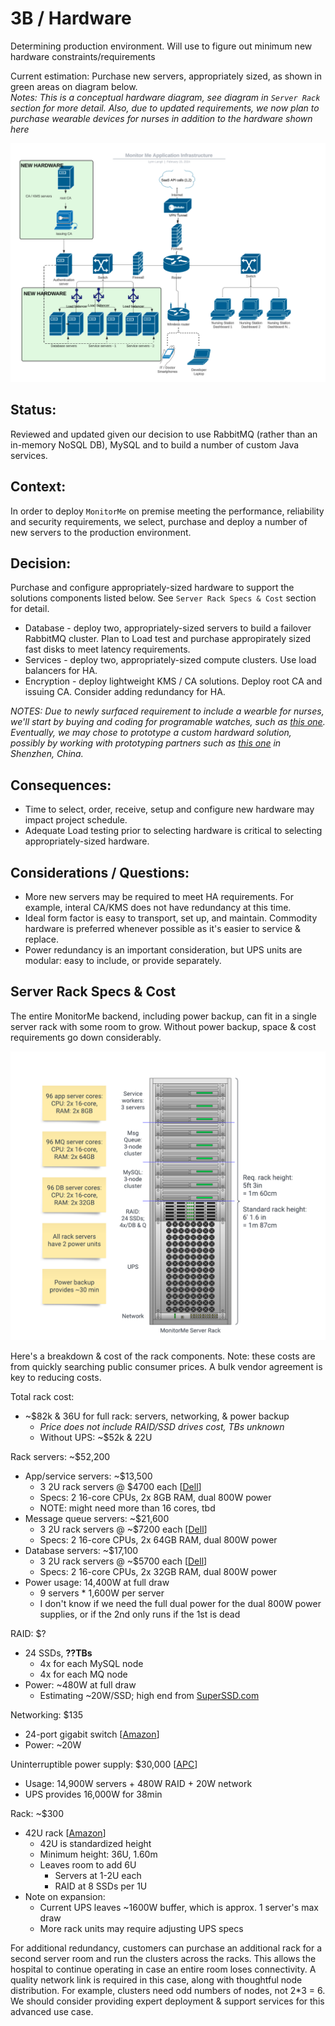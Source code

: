 # 3B / Hardware

Determining production environment. Will use to figure out minimum new hardware constraints/requirements

Current estimation: Purchase new servers, appropriately sized, as shown in green areas on diagram below.   
*Notes: This is a conceptual hardware diagram, see diagram in `Server Rack` section for more detail. Also, due to updated requirements, we now plan to purchase wearable devices for nurses in addition to the hardware shown here*

<img src="../images/hardware.png" width=800>

## Status: 
Reviewed and updated given our decision to use RabbitMQ (rather than an in-memory NoSQL DB), MySQL and to build a number of custom Java services.

## Context: 
In order to deploy `MonitorMe` on premise meeting the performance, reliability and security requirements, we select, purchase and deploy a number of new servers to the production environment.

## Decision: 
Purchase and configure appropriately-sized hardware to support the solutions components listed below.  See `Server Rack Specs & Cost` section for detail.
- Database - deploy two, appropriately-sized servers to build a failover RabbitMQ cluster.  Plan to Load test and purchase appropirately sized fast disks to meet latency requirements.
- Services - deploy two, appropriately-sized compute clusters. Use load balancers for HA.
- Encryption - deploy lightweight KMS / CA solutions. Deploy root CA and issuing CA.  Consider adding redundancy for HA.

*NOTES: Due to newly surfaced requirement to include a wearble for nurses, we'll start by buying and coding for programable watches, such as [this one](https://www.amazon.com/SmartFly-info-ESP32-Based-Programmable-MicroPython/dp/B08LKGS2CF?th=1).  Eventually, we may chose to prototype a custom hardward solution, possibly by working with prototyping partners such as [this one](https://www.lkkerscm.com/) in Shenzhen, China.*
  
## Consequences: 
- Time to select, order, receive, setup and configure new hardware may impact project schedule.
- Adequate Load testing prior to selecting hardware is critical to selecting appropriately-sized hardware.

## Considerations / Questions:
- More new servers may be required to meet HA requirements.  For example, interal CA/KMS does not have redundancy at this time.
- Ideal form factor is easy to transport, set up, and maintain. Commodity hardware is preferred whenever possible as it's easier to service & replace.
- Power redundancy is an important consideration, but UPS units are modular: easy to include, or provide separately.

## Server Rack Specs & Cost

The entire MonitorMe backend, including power backup, can fit in a single server rack with some room to grow. Without power backup, space & cost requirements go down considerably.

![Server Rack](../images/server-rack.png)

Here's a breakdown & cost of the rack components. Note: these costs are from quickly searching public consumer prices. A bulk vendor agreement is key to reducing costs.

Total rack cost:

* ~$82k & 36U for full rack: servers, networking, & power backup
  * *Price does not include RAID/SSD drives cost, TBs unknown*
  * Without UPS: ~$52k & 22U

Rack servers: ~$52,200

* App/service servers: ~$13,500
  * 3 2U rack servers @ $4700 each [[Dell](https://www.dell.com/en-us/shop/servers-storage-and-networking/poweredge-r7525-rack-server/spd/poweredge-r7525/pe_r7525_tm_vi_vp_sb?configurationid=657ab20d-ff20-4b19-9d35-126d9b4910df)]
  * Specs: 2 16-core CPUs, 2x 8GB RAM, dual 800W power
  * NOTE: might need more than 16 cores, tbd
* Message queue servers: ~$21,600
  * 3 2U rack servers @ ~$7200 each [[Dell](https://www.dell.com/en-us/shop/servers-storage-and-networking/poweredge-r7525-rack-server/spd/poweredge-r7525/pe_r7525_tm_vi_vp_sb?configurationid=d8c62001-a94b-4d2a-8639-478808579a2e)]
  * Specs: 2 16-core CPUs, 2x 64GB RAM, dual 800W power
* Database servers: ~$17,100
  * 3 2U rack servers @ ~$5700 each [[Dell](https://www.dell.com/en-us/shop/servers-storage-and-networking/poweredge-r7525-rack-server/spd/poweredge-r7525/pe_r7525_tm_vi_vp_sb?configurationid=d02dad52-4f20-4917-af2f-66b38f780400)]
  * Specs: 2 16-core CPUs, 2x 32GB RAM, dual 800W power
* Power usage: 14,400W at full draw
  * 9 servers * 1,600W per server
  * I don't know if we need the full dual power for the dual 800W power supplies, or if the 2nd only runs if the 1st is dead

RAID: $?

* 24 SSDs, **??TBs**
  * 4x for each MySQL node
  * 4x for each MQ node
* Power: ~480W at full draw
  * Estimating ~20W/SSD; high end from [SuperSSD.com](https://www.superssd.com/kb/ssd-power-consumption/)

Networking: $135

* 24-port gigabit switch [[Amazon](https://www.amazon.com/Tripp-Lite-Ethernet-Rackmount-NG24/dp/B01MSYIOQY?th=1)]
* Power: ~20W

Uninterruptible power supply: $30,000 [[APC](https://www.apc.com/us/en/tools/ups_selector/server/load/params?minPower=16000&powerUnit=w&operatingVoltage=120&runtime=30&powerExpansion=0&topology=&rackMountable=true&maxPower=20000)]

* Usage: 14,900W servers + 480W RAID + 20W network
* UPS provides 16,000W for 38min

Rack: ~$300

* 42U rack [[Amazon](https://www.amazon.com/StarTech-Network-Rolling-Computer-Equipment/dp/B00HVKOPBW)]
  * 42U is standardized height
  * Minimum height: 36U, 1.60m
  * Leaves room to add 6U
    * Servers at 1-2U each
    * RAID at 8 SSDs per 1U
* Note on expansion:
  * Current UPS leaves ~1600W buffer, which is approx. 1 server's max draw
  * More rack units may require adjusting UPS specs

For additional redundancy, customers can purchase an additional rack for a second server room and run the clusters across the racks. This allows the hospital to continue operating in case an entire room loses connectivity. A quality network link is required in this case, along with thoughtful node distribution. For example, clusters need odd numbers of nodes, not 2*3 = 6. We should consider providing expert deployment & support services for this advanced use case.
